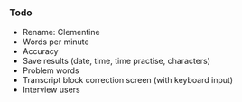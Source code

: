 ### Todo

- Rename: Clementine
- Words per minute
- Accuracy
- Save results (date, time, time practise, characters)
- Problem words
- Transcript block correction screen (with keyboard input)
- Interview users

